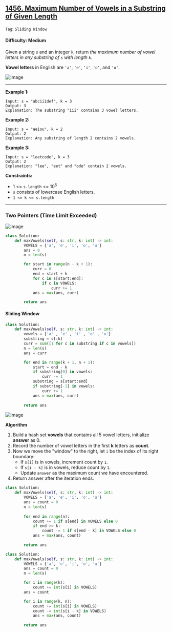 ## [1456. Maximum Number of Vowels in a Substring of Given Length](https://leetcode.com/problems/maximum-number-of-vowels-in-a-substring-of-given-length/)

```Tag```: ```Sliding Window```

#### Difficulty: Medium

Given a string ```s``` and an integer ```k```, return _the maximum number of vowel letters in any substring of ```s``` with length ```k```_.

__Vowel letters__ in English are ```'a'```, ```'e'```, ```'i'```, ```'o'```, and ```'u'```.

![image](https://user-images.githubusercontent.com/35042430/236581371-82156d4a-b797-46b5-aa50-9344dfa866d5.png)

---

__Example 1:__
```
Input: s = "abciiidef", k = 3
Output: 3
Explanation: The substring "iii" contains 3 vowel letters.
```

__Example 2:__
```
Input: s = "aeiou", k = 2
Output: 2
Explanation: Any substring of length 2 contains 2 vowels.
```

__Example 3:__
```
Input: s = "leetcode", k = 3
Output: 2
Explanation: "lee", "eet" and "ode" contain 2 vowels.
```

__Constraints:__

- 1 <= ```s.length``` <= 10<sup>5</sup>
- ```s``` consists of lowercase English letters.
- ```1 <= k <= s.length```

---

### Two Pointers (Time Limit Exceeded)

![image](https://leetcode.com/problems/maximum-number-of-vowels-in-a-substring-of-given-length/Figures/1456/intro.png)

```Python
class Solution:
    def maxVowels(self, s: str, k: int) -> int:
        VOWELS = {'a', 'e', 'i', 'o', 'u'}
        ans = 0
        n = len(s)

        for start in range(n - k + 1):
            curr = 0
            end = start + k
            for c in s[start:end]:
                if c in VOWELS:
                    curr += 1
            ans = max(ans, curr)

        return ans 
```

#### Sliding Window

```Python
class Solution:
    def maxVowels(self, s: str, k: int) -> int:
        vowels = {'a' , 'e' , 'i' , 'o' , 'u'}
        substring = s[:k]
        curr = sum([1 for c in substring if c in vowels])
        n = len(s)
        ans = curr

        for end in range(k + 1, n + 1):
            start = end - k
            if substring[0] in vowels:
                curr -= 1
            substring = s[start:end]
            if substring[-1] in vowels:
                curr += 1
            ans = max(ans, curr)
        
        return ans
```

![image](https://leetcode.com/problems/maximum-number-of-vowels-in-a-substring-of-given-length/Figures/1456/2.png)

__Algorithm__

1. Build a hash set __vowels__ that contains all 5 vowel letters, initialize __answer__ as 0.
2. Record the number of vowel letters in the first __k__ letters as __count__.
3. Now we move the "window" to the right, let ```i``` be the index of its right boundary:
    - If ```s[i]``` is in vowels, increment count by ```1```.
    - If ```s[i - k]``` is in vowels, reduce count by ```1```.
    - Update ```answer``` as the maximum count we have encountered.
4. Return answer after the iteration ends.

```Python
class Solution:
    def maxVowels(self, s: str, k: int) -> int:
        VOWELS = {'a', 'e', 'i', 'o', 'u'}
        ans = count = 0
        n = len(s)
        
        for end in range(n):
            count += 1 if s[end] in VOWELS else 0
            if end >= k:
                count -= 1 if s[end - k] in VOWELS else 0
            ans = max(ans, count)
        
        return ans
```

```Python
class Solution:
    def maxVowels(self, s: str, k: int) -> int:
        VOWELS = {'a', 'e', 'i', 'o', 'u'}
        ans = count = 0
        n = len(s)

        for i in range(k):
            count += int(s[i] in VOWELS)
        ans = count

        for i in range(k, n):
            count += int(s[i] in VOWELS)
            count -= int(s[i - k] in VOWELS)
            ans = max(ans, count)
        
        return ans
```
